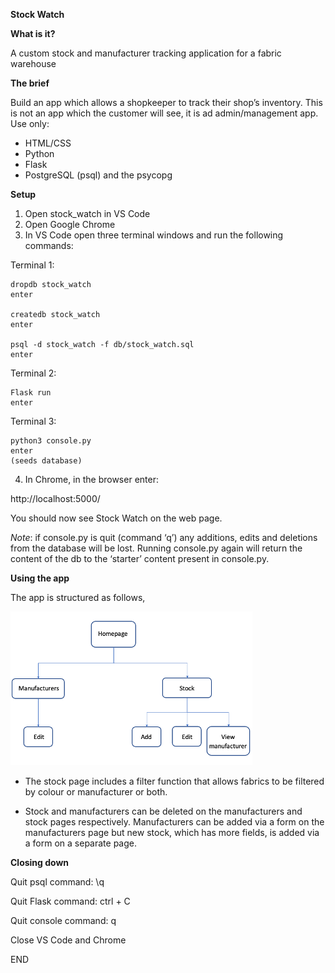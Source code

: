 **Stock Watch**

**What is it?**

A custom stock and manufacturer tracking application for a fabric warehouse

**The brief**

Build an app which allows a shopkeeper to track their shop’s inventory. This is not an app which the customer will see, it is ad admin/management app. Use only:

-	HTML/CSS
-	Python
-	Flask
-	PostgreSQL (psql) and the psycopg

**Setup**

1.	Open stock_watch in VS Code
2.	Open Google Chrome
3.	In VS Code open three terminal windows and run the following commands:

Terminal 1:

    dropdb stock_watch
    enter
 
    createdb stock_watch
    enter
    
    psql -d stock_watch -f db/stock_watch.sql
    enter

Terminal 2:

    Flask run
    enter

Terminal 3:

    python3 console.py
    enter
    (seeds database)

4.	In Chrome, in the browser enter:

http://localhost:5000/

You should now see Stock Watch on the web page.

_Note_: if console.py is quit (command ‘q’) any additions, edits and deletions from the database will be lost. Running console.py again will return the content of the db to the ‘starter’ content present in console.py.

**Using the app**

The app is structured as follows,

 ![User_sitemap](User_sitemap.png)


 - The stock page includes a filter function that allows fabrics to be filtered by colour or manufacturer or both.

 - Stock and manufacturers can be deleted on the manufacturers and stock pages respectively. Manufacturers can be added via a form on the manufacturers page but new stock, which has more fields, is added via a form on a separate page.


**Closing down**

Quit psql command:	\q

Quit Flask command:	ctrl + C

Quit console command:	q

Close VS Code and Chrome

END
